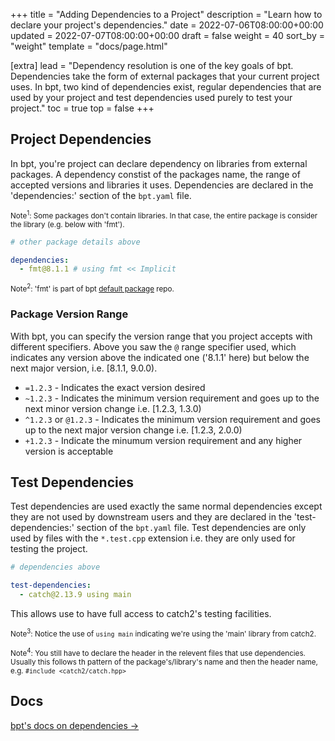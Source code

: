 +++
title = "Adding Dependencies to a Project"
description = "Learn how to declare your project's dependencies."
date = 2022-07-06T08:00:00+00:00
updated = 2022-07-07T08:00:00+00:00
draft = false
weight = 40
sort_by = "weight"
template = "docs/page.html"

[extra]
lead = "Dependency resolution is one of the key goals of bpt. Dependencies take the form of external packages that your current project uses. In bpt, two kind of dependencies exist, regular dependencies that are used by your project and test dependencies used purely to test your project."
toc = true
top = false
+++

## Project Dependencies

In bpt, you're project can declare dependency on libraries from external packages. A dependency constist of the packages name, the range of accepted versions and libraries it uses. Dependencies are declared in the 'dependencies:' section of the `bpt.yaml` file.

<sup>Note<sup>1</sup>: Some packages don't contain libraries. In that case, the entire package is consider the library (e.g. below with 'fmt').</sup>

```yaml
# other package details above

dependencies:
  - fmt@8.1.1 # using fmt << Implicit
```

<sup>Note<sup>2</sup>: 'fmt' is part of bpt [default package](https://repo-3.bpt.pizza/) repo.</sup>

### Package Version Range

With bpt, you can specify the version range that you project accepts with different specifiers. Above you saw the `@` range specifier used, which indicates any version above the indicated one ('8.1.1' here) but below the next major version, i.e. [8.1.1, 9.0.0).

- `=1.2.3` - Indicates the exact version desired
- `~1.2.3` - Indicates the minimum version requirement and goes up to the next minor version change i.e. [1.2.3, 1.3.0)
- `^1.2.3` or `@1.2.3` - Indicates the minimum version requirement and goes up to the next major version change i.e. [1.2.3, 2.0.0)
- `+1.2.3` - Indicate the minumum version requirement and any higher version is acceptable

## Test Dependencies

Test dependencies are used exactly the same normal dependencies except they are not used by downstream users and they are declared in the 'test-dependencies:' section of the `bpt.yaml` file. Test dependencies are only used by files with the `*.test.cpp` extension i.e. they are only used for testing the project.

```yaml
# dependencies above

test-dependencies:
  - catch@2.13.9 using main
```

This allows use to have full access to catch2's testing facilities.

<sup>Note<sup>3</sup>: Notice the use of `using main` indicating we're using the 'main' library from catch2.</sup>

<sup>Note<sup>4</sup>: You still have to declare the header in the relevent files that use dependencies. Usually this follows th pattern of the package's/library's name and then the header name, e.g. `#include <catch2/catch.hpp>`</sup>

## Docs

[bpt's docs on dependencies →](https://bpt.pizza/docs/latest/guide/deps.html)

